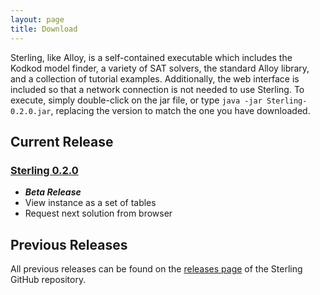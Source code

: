 ```yaml
---
layout: page
title: Download
---
```


Sterling, like Alloy, is a self-contained executable which includes the Kodkod
model finder, a variety of SAT solvers, the standard Alloy library, and a
collection of tutorial examples. Additionally, the web interface is included
so that a network connection is not needed to use Sterling. To execute, simply
double-click on the jar file, or type `java -jar Sterling-0.2.0.jar`,
replacing the version to match the one you have downloaded.

## Current Release

### [Sterling 0.2.0](https://github.com/alloy-js/sterling/releases/tag/v0.2.0)

* ***Beta Release***
* View instance as a set of tables
* Request next solution from browser

## Previous Releases

All previous releases can be found on the [releases page](https://github.com/alloy-js/sterling/releases) of the Sterling GitHub repository.
